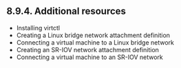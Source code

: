 ## 8.9.4. Additional resources

- Installing virtctl
- Creating a Linux bridge network attachment definition
- Connecting a virtual machine to a Linux bridge network
- Creating an SR-IOV network attachment definition
- Connecting a virtual machine to an SR-IOV network

